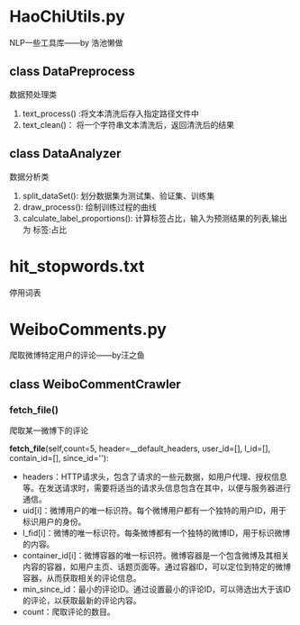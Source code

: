 # HaoChiUtils.py

NLP一些工具库——by 浩池懒做

## class DataPreprocess

数据预处理类

1. text_process() :将文本清洗后存入指定路径文件中
2. text_clean()： 将一个字符串文本清洗后，返回清洗后的结果

## class DataAnalyzer

数据分析类

1. split_dataSet(): 划分数据集为测试集、验证集、训练集
2. draw_process(): 绘制训练过程的曲线
3. calculate_label_proportions(): 计算标签占比，输入为预测结果的列表,输出为 标签:占比

# hit_stopwords.txt

停用词表



# WeiboComments.py

爬取微博特定用户的评论——by汪之鱼

## class WeiboCommentCrawler

### fetch_file()

爬取某一微博下的评论

**fetch_file**(self,count=5, header=__default_headers, user_id=[], l_id=[], contain_id=[], since_id=''):

- headers：HTTP请求头，包含了请求的一些元数据，如用户代理、授权信息等。在发送请求时，需要将适当的请求头信息包含在其中，以便与服务器进行通信。
- uid[i]：微博用户的唯一标识符。每个微博用户都有一个独特的用户ID，用于标识用户的身份。
- l_fid[i]：微博的唯一标识符。每条微博都有一个独特的微博ID，用于标识微博的内容。
- container_id[i]：微博容器的唯一标识符。微博容器是一个包含微博及其相关内容的容器，如用户主页、话题页面等。通过容器ID，可以定位到特定的微博容器，从而获取相关的评论信息。
- min_since_id：最小的评论ID。通过设置最小的评论ID，可以筛选出大于该ID的评论，以获取最新的评论内容。
- count：爬取评论的数目。